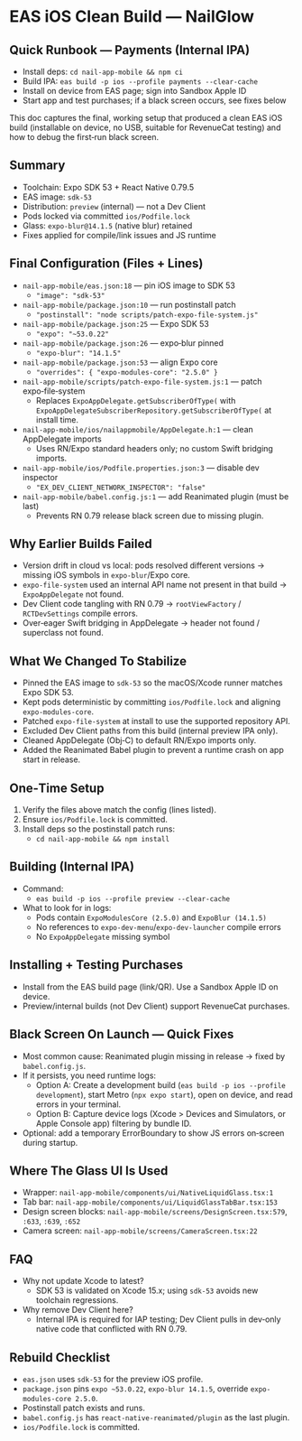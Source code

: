 # EAS iOS Clean Build — NailGlow

## Quick Runbook — Payments (Internal IPA)
- Install deps: `cd nail-app-mobile && npm ci`
- Build IPA: `eas build -p ios --profile payments --clear-cache`
- Install on device from EAS page; sign into Sandbox Apple ID
- Start app and test purchases; if a black screen occurs, see fixes below


This doc captures the final, working setup that produced a clean EAS iOS build (installable on device, no USB, suitable for RevenueCat testing) and how to debug the first‑run black screen.

## Summary

- Toolchain: Expo SDK 53 + React Native 0.79.5
- EAS image: `sdk-53`
- Distribution: `preview` (internal) — not a Dev Client
- Pods locked via committed `ios/Podfile.lock`
- Glass: `expo-blur@14.1.5` (native blur) retained
- Fixes applied for compile/link issues and JS runtime

## Final Configuration (Files + Lines)

- `nail-app-mobile/eas.json:18` — pin iOS image to SDK 53
  - `"image": "sdk-53"`
- `nail-app-mobile/package.json:10` — run postinstall patch
  - `"postinstall": "node scripts/patch-expo-file-system.js"`
- `nail-app-mobile/package.json:25` — Expo SDK 53
  - `"expo": "~53.0.22"`
- `nail-app-mobile/package.json:26` — expo‑blur pinned
  - `"expo-blur": "14.1.5"`
- `nail-app-mobile/package.json:53` — align Expo core
  - `"overrides": { "expo-modules-core": "2.5.0" }`
- `nail-app-mobile/scripts/patch-expo-file-system.js:1` — patch expo‑file‑system
  - Replaces `ExpoAppDelegate.getSubscriberOfType(` with `ExpoAppDelegateSubscriberRepository.getSubscriberOfType(` at install time.
- `nail-app-mobile/ios/nailappmobile/AppDelegate.h:1` — clean AppDelegate imports
  - Uses RN/Expo standard headers only; no custom Swift bridging imports.
- `nail-app-mobile/ios/Podfile.properties.json:3` — disable dev inspector
  - `"EX_DEV_CLIENT_NETWORK_INSPECTOR": "false"`
- `nail-app-mobile/babel.config.js:1` — add Reanimated plugin (must be last)
  - Prevents RN 0.79 release black screen due to missing plugin.

## Why Earlier Builds Failed

- Version drift in cloud vs local: pods resolved different versions → missing iOS symbols in `expo-blur`/Expo core.
- `expo-file-system` used an internal API name not present in that build → `ExpoAppDelegate` not found.
- Dev Client code tangling with RN 0.79 → `rootViewFactory` / `RCTDevSettings` compile errors.
- Over‑eager Swift bridging in AppDelegate → header not found / superclass not found.

## What We Changed To Stabilize

- Pinned the EAS image to `sdk-53` so the macOS/Xcode runner matches Expo SDK 53.
- Kept pods deterministic by committing `ios/Podfile.lock` and aligning `expo-modules-core`.
- Patched `expo-file-system` at install to use the supported repository API.
- Excluded Dev Client paths from this build (internal preview IPA only).
- Cleaned AppDelegate (Obj‑C) to default RN/Expo imports only.
- Added the Reanimated Babel plugin to prevent a runtime crash on app start in release.

## One‑Time Setup

1) Verify the files above match the config (lines listed).
2) Ensure `ios/Podfile.lock` is committed.
3) Install deps so the postinstall patch runs:
   - `cd nail-app-mobile && npm install`

## Building (Internal IPA)

- Command:
  - `eas build -p ios --profile preview --clear-cache`
- What to look for in logs:
  - Pods contain `ExpoModulesCore (2.5.0)` and `ExpoBlur (14.1.5)`
  - No references to `expo-dev-menu`/`expo-dev-launcher` compile errors
  - No `ExpoAppDelegate` missing symbol

## Installing + Testing Purchases

- Install from the EAS build page (link/QR). Use a Sandbox Apple ID on device.
- Preview/internal builds (not Dev Client) support RevenueCat purchases.

## Black Screen On Launch — Quick Fixes

- Most common cause: Reanimated plugin missing in release → fixed by `babel.config.js`.
- If it persists, you need runtime logs:
  - Option A: Create a development build (`eas build -p ios --profile development`), start Metro (`npx expo start`), open on device, and read errors in your terminal.
  - Option B: Capture device logs (Xcode > Devices and Simulators, or Apple Console app) filtering by bundle ID.
- Optional: add a temporary ErrorBoundary to show JS errors on‑screen during startup.

## Where The Glass UI Is Used

- Wrapper: `nail-app-mobile/components/ui/NativeLiquidGlass.tsx:1`
- Tab bar: `nail-app-mobile/components/ui/LiquidGlassTabBar.tsx:153`
- Design screen blocks: `nail-app-mobile/screens/DesignScreen.tsx:579`, `:633`, `:639`, `:652`
- Camera screen: `nail-app-mobile/screens/CameraScreen.tsx:22`

## FAQ

- Why not update Xcode to latest?
  - SDK 53 is validated on Xcode 15.x; using `sdk-53` avoids new toolchain regressions.
- Why remove Dev Client here?
  - Internal IPA is required for IAP testing; Dev Client pulls in dev‑only native code that conflicted with RN 0.79.

## Rebuild Checklist

- `eas.json` uses `sdk-53` for the preview iOS profile.
- `package.json` pins `expo ~53.0.22`, `expo-blur 14.1.5`, override `expo-modules-core 2.5.0`.
- Postinstall patch exists and runs.
- `babel.config.js` has `react-native-reanimated/plugin` as the last plugin.
- `ios/Podfile.lock` is committed.
